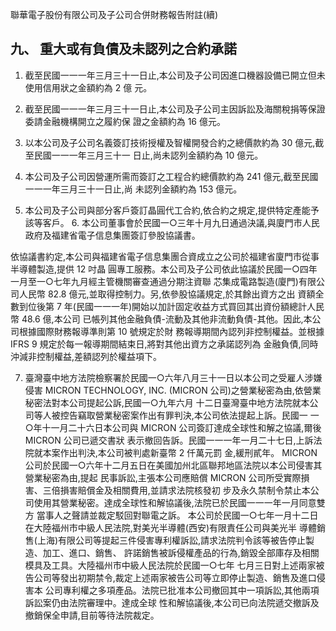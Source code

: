 聯華電子股份有限公司及子公司合併財務報告附註(續)

## 九、 重大或有負債及未認列之合約承諾

1. 截至民國一一一年三月三十一日止,本公司及子公司因進口機器設備已開立但未使用信用狀之金額約為 2 億 元。

2. 截至民國一一一年三月三十一日止,本公司及子公司主因訴訟及海關稅捐等保證委請金融機構開立之履約保 證之金額約為 16 億元。

3. 以本公司及子公司名義簽訂技術授權及智權開發合約之總價款約為 30 億元,截至民國一一一年三月三十一 日止,尚未認列金額約為 10 億元。

4. 本公司及子公司因營運所需而簽訂之工程合約總價款約為 241 億元,截至民國一一一年三月三十一日止,尚 未認列金額約為 153 億元。

5. 本公司及子公司與部分客戶簽訂晶圓代工合約,依合約之規定,提供特定產能予該等客戶。 6. 本公司董事會於民國一○三年十月九日通過決議,與廈門市人民政府及福建省電子信息集團簽訂參股協議書。

依協議書約定,本公司與福建省電子信息集團合資成立之公司於福建省廈門市從事半導體製造,提供 12 吋晶 圓專工服務。本公司及子公司依此協議於民國一○四年一月至一○七年九月經主管機關審查通過分期注資聯 芯集成電路製造(廈門)有限公司人民幣 82.8 億元,並取得控制力。另,依參股協議規定,於其餘出資方之出 資額全數到位後第 7 年(民國一一一年)開始以加計固定收益方式買回其出資份額總計人民幣 48.6 億,本公司 已帳列其他金融負債-流動及其他非流動負債-其他。因此,本公司根據國際財務報導準則第 10 號規定於財 務報導期間內認列非控制權益。並根據 IFRS 9 規定於每一報導期間結束日,將對其他出資方之承諾認列為 金融負債,同時沖減非控制權益,差額認列於權益項下。

7. 臺灣臺中地方法院檢察署於民國一○六年八月三十一日以本公司之受雇人涉嫌侵害 MICRON 
TECHNOLOGY, INC. (MICRON 公司)之營業秘密為由,依營業秘密法對本公司提起公訴,民國一○九年六月 十二日臺灣臺中地方法院就本公司等人被控告竊取營業秘密案作出有罪判決,本公司依法提起上訴。民國一 一○年十一月二十六日本公司與 MICRON 公司簽訂達成全球性和解之協議,爾後 MICRON 公司已遞交書狀 表示撤回告訴。民國一一一年一月二十七日,上訴法院就本案作出判決,本公司被判處新臺幣 2 仟萬元罰 金,緩刑貳年。 MICRON 公司於民國一○六年十二月五日在美國加州北區聯邦地區法院以本公司侵害其營業秘密為由,提起 民事訴訟,主張本公司應賠償 MICRON 公司所受實際損害、三倍損害賠償金及相關費用,並請求法院核發初 步及永久禁制令禁止本公司使用其營業秘密。達成全球性和解協議後,法院已於民國一一一年一月同意雙方 當事人之聲請並裁定駁回對聯電之訴。 本公司於民國一○七年一月十二日在大陸福州市中級人民法院,對美光半導體(西安)有限責任公司與美光半 導體銷售(上海)有限公司等提起三件侵害專利權訴訟,請求法院判令該等被告停止製造、加工、進口、銷售、
許諾銷售被訴侵權產品的行為,銷毀全部庫存及相關模具及工具。大陸福州市中級人民法院於民國一○七年 七月三日對上述兩家被告公司等發出初期禁令,裁定上述兩家被告公司等立即停止製造、銷售及進口侵害本 公司專利權之多項產品。法院已批准本公司撤回其中一項訴訟,其他兩項訴訟案仍由法院審理中。達成全球 性和解協議後,本公司已向法院遞交撤訴及撤銷保全申請,目前等待法院裁定。